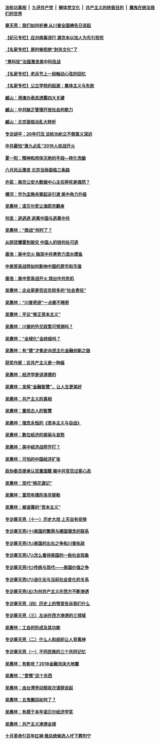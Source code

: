 

####  [法轮功真相](../../../../basic/blob/master/README.md?t=07100502) &nbsp;|&nbsp; [九评共产党](../../../../9ping.md/blob/master/README.md?t=07100502) &nbsp;|&nbsp; [解体党文化](../../../../jtdwh.md/blob/master/README.md?t=07100502)  &nbsp;|&nbsp; [共产主义的终极目的](../../../../gczydzjmd.md/blob/master/README.md?t=07100502) &nbsp;|&nbsp; [魔鬼在统治我们的世界](../../../../mgztzwmdsj.md/blob/master/README.md?t=07100502) 

#### [章天亮：我们如何祈祷 从川普全国祷告日说起](../pages/nsc423/n11944627.md?t=07100502) 

#### [【纪元专栏】应对病毒流行 渥京未以加人为先引担忧](../pages/nsc423/n11875714.md?t=07100502) 

#### [【名家专栏】是时候拒绝“封杀文化”了](../pages/nsc423/n11814093.md?t=07100502) 

#### [“黑科技”治国激发美中科技战](../pages/nsc423/n11638056.md?t=07100502) 

#### [【名家专栏】老兵节上一段触动心弦的回忆](../pages/nsc423/n11646016.md?t=07100502) 

#### [【名家专栏】公立学校的起源：集体主义与失败](../pages/nsc423/n11601833.md?t=07100502) 

#### [臧山：港澳办表态透露四大关键](../pages/nsc423/n11421628.md?t=07100502) 

#### [臧山：中共缺乏管理开放社会的能力](../pages/nsc423/n11407457.md?t=07100502) 

#### [臧山：北京面临治乱大转折](../pages/nsc423/n11406895.md?t=07100502) 

#### [专访胡平：20年打压 法轮功屹立不倒意义深远](../pages/nsc423/n11398800.md?t=07100502) 

#### [中共最怕“逢九必乱”2019人权战开火](../pages/nsc423/n11385248.md?t=07100502) 

#### [夏一阳：精神和肉体灭绝的手段—转化洗脑](../pages/nsc423/n11368250.md?t=07100502) 

#### [六月风云激变 北京当局面临三条路](../pages/nsc423/n11313668.md?t=07100502) 

#### [许茹：南京公安大数据中心主任猝死是偶然？](../pages/nsc423/n11064744.md?t=07100502) 

#### [横河：华为孟晚舟案起诉引渡 美中角力升级](../pages/nsc423/n11027230.md?t=07100502) 

#### [吴惠林：诺贝尔奖让海耶克翻身](../pages/nsc423/n10890049.md?t=07100502) 

#### [何坚：逃逃逃 逃离中国与逃离中共](../pages/nsc423/n10592891.md?t=07100502) 

#### [吴惠林：“商战”何时了？](../pages/nsc423/n10573558.md?t=07100502) 

#### [从网贷爆雷到股灾 中国人的钱何处可逃](../pages/nsc423/n10572800.md?t=07100502) 

#### [唐浩：美中交火 隐现中共黑势力混水摸鱼](../pages/nsc423/n10544040.md?t=07100502) 

#### [中美贸易战将如何影响中国的房市和币值](../pages/nsc423/n10543697.md?t=07100502) 

#### [唐浩：美中贸易战开火 烧出中共危机](../pages/nsc423/n10540126.md?t=07100502) 

#### [吴惠林：企业家是否应负较多的“社会责任”](../pages/nsc423/n10535022.md?t=07100502) 

#### [吴惠林：“川普奇迹”一点都不稀奇](../pages/nsc423/n10512808.md?t=07100502) 

#### [吴惠林：平议“修正资本主义”](../pages/nsc423/n10495724.md?t=07100502) 

#### [吴惠林：川普的外交政策可预测吗？](../pages/nsc423/n10462387.md?t=07100502) 

#### [吴惠林：“全球化”会终结吗？](../pages/nsc423/n10452838.md?t=07100502) 

#### [吴惠林：有“德”才能走向民主化金融创新之路](../pages/nsc423/n10432292.md?t=07100502) 

#### [获奖作家：这共产主义是一种癌](../pages/nsc423/n10431541.md?t=07100502) 

#### [吴惠林：经济学是讲道德的](../pages/nsc423/n10398014.md?t=07100502) 

#### [吴惠林：发挥“金融智慧”，让人生更美好](../pages/nsc423/n10375019.md?t=07100502) 

#### [吴惠林：共产主义的真相](../pages/nsc423/n10351394.md?t=07100502) 

#### [吴惠林：重拾古人的智慧](../pages/nsc423/n10337691.md?t=07100502) 

#### [吴惠林：理念永恒的《资本主义与自由》](../pages/nsc423/n10316274.md?t=07100502) 

#### [吴惠林：数位经济的美丽与哀愁](../pages/nsc423/n10292946.md?t=07100502) 

#### [吴惠林：美中经济战将开打？](../pages/nsc423/n10258825.md?t=07100502) 

#### [吴惠林：可怕的中国经济扩张](../pages/nsc423/n10219147.md?t=07100502) 

#### [政协委员提承认双重国籍 揭中共官员过客心态](../pages/nsc423/n10208809.md?t=07100502) 

#### [吴惠林：现代“桃花源记”](../pages/nsc423/n10185234.md?t=07100502) 

#### [吴惠林：富而有德的洛克斐勒](../pages/nsc423/n10142264.md?t=07100502) 

#### [吴惠林：被诬蔑的“资本主义”](../pages/nsc423/n10124816.md?t=07100502) 

#### [专访章天亮（十一）历史大戏 上天自有安排](../pages/nsc423/n10094905.md?t=07100502) 

#### [专访章天亮(十)美国的繁荣与建国理念的联系](../pages/nsc423/n10094899.md?t=07100502) 

#### [专访章天亮(九)美国的左右之争和川普执政](../pages/nsc423/n10094889.md?t=07100502) 

#### [专访章天亮(八)怎么看待美国的一些社会现象](../pages/nsc423/n10094857.md?t=07100502) 

#### [专访章天亮(七)传统与现代——美国价值之争](../pages/nsc423/n10093140.md?t=07100502) 

#### [专访章天亮(六)进化论与当前社会变化的关系](../pages/nsc423/n10092036.md?t=07100502) 

#### [专访章天亮(五)为何共产主义在西方不断渗透](../pages/nsc423/n10083620.md?t=07100502) 

#### [专访章天亮（四）历史上的预言告诉我们什么](../pages/nsc423/n10083606.md?t=07100502) 

#### [专访章天亮（三）左派在西方渗透的三领域](../pages/nsc423/n10081115.md?t=07100502) 

#### [吴惠林：工会的形成及其功能](../pages/nsc423/n10080633.md?t=07100502) 

#### [专访章天亮（二）什么人和组织让人背离神](../pages/nsc423/n10076637.md?t=07100502) 

#### [专访章天亮（一）不同民族的三个共同记忆](../pages/nsc423/n10074188.md?t=07100502) 

#### [吴惠林：有影呒？2018金融泡沫大地震](../pages/nsc423/n10040534.md?t=07100502) 

#### [吴惠林：“爱情”这个东西](../pages/nsc423/n10019423.md?t=07100502) 

#### [吴惠林：由台湾劳动部政次请辞说起](../pages/nsc423/n9979679.md?t=07100502) 

#### [吴惠林：五鬼搬运如何了？](../pages/nsc423/n9925338.md?t=07100502) 

#### [吴惠林：有感于本年诺贝尔经济学奖](../pages/nsc423/n9871883.md?t=07100502) 

#### [吴惠林：共产主义渗透全球](../pages/nsc423/n9812748.md?t=07100502) 

#### [十月革命引百年红祸 俄总统候选人吁下葬列宁](../pages/nsc423/n9810182.md?t=07100502) 


